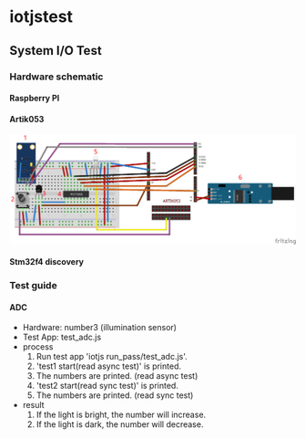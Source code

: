 # iotjstest

## System I/O Test

### Hardware schematic
#### Raspberry PI
#### Artik053
  ![artik053](https://github.com/hs0225/iotjstest/blob/master/artik053-systemio.png)
#### Stm32f4 discovery

### Test guide
#### ADC
  - Hardware: number3 (illumination sensor)
  - Test App: test_adc.js
  - process
    1. Run test app 'iotjs run_pass/test_adc.js'.
    2. 'test1 start(read async test)' is printed.
    3. The numbers are printed. (read async test)
    4. 'test2 start(read sync test)' is printed.
    5. The numbers are printed. (read sync test)
  - result
    1. If the light is bright, the number will increase.
    2. If the light is dark, the number will decrease.

